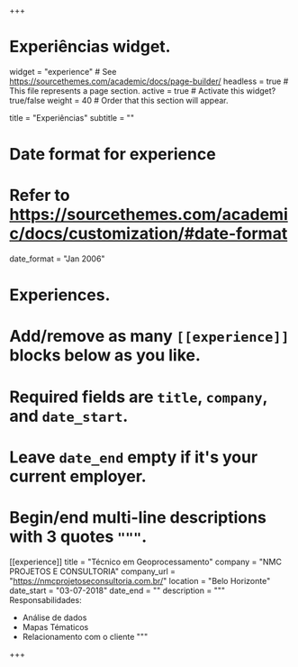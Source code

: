 +++
# Experiências widget.
widget = "experience"  # See https://sourcethemes.com/academic/docs/page-builder/
headless = true  # This file represents a page section.
active = true  # Activate this widget? true/false
weight = 40  # Order that this section will appear.

title = "Experiências"
subtitle = ""

# Date format for experience
#   Refer to https://sourcethemes.com/academic/docs/customization/#date-format
date_format = "Jan 2006"

# Experiences.
#   Add/remove as many `[[experience]]` blocks below as you like.
#   Required fields are `title`, `company`, and `date_start`.
#   Leave `date_end` empty if it's your current employer.
#   Begin/end multi-line descriptions with 3 quotes `"""`.
[[experience]]
  title = "Técnico em Geoprocessamento"
  company = "NMC PROJETOS E CONSULTORIA"
  company_url = "https://nmcprojetoseconsultoria.com.br/"
  location = "Belo Horizonte"
  date_start = "03-07-2018"
  date_end = ""
  description = """
  Responsabilidades:
  
  * Análise de dados
  * Mapas Tématicos
  * Relacionamento com o cliente
  """

+++
